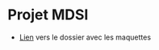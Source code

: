 # Projet MDSI

- [Lien](https://moodle.insa-toulouse.fr/mod/folder/view.php?id=40821) vers le dossier avec les maquettes
